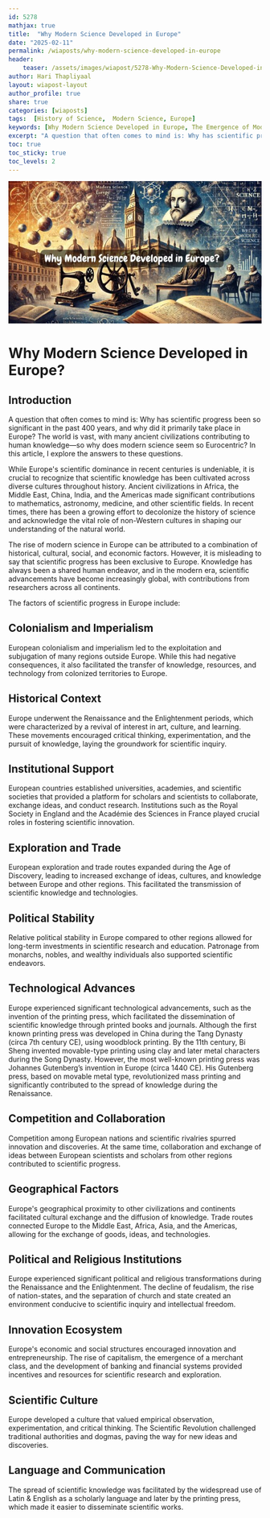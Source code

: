 ```yaml
---        
id: 5278
mathjax: true        
title:  "Why Modern Science Developed in Europe"        
date: "2025-02-11"        
permalink: /wiaposts/why-modern-science-developed-in-europe
header:        
    teaser: /assets/images/wiapost/5278-Why-Modern-Science-Developed-in-Europe.jpg               
author: Hari Thapliyaal        
layout: wiapost-layout        
author_profile: true        
share: true
categories: [wiaposts] 
tags:  [History of Science,  Modern Science, Europe]      
keywords: [Why Modern Science Developed in Europe, The Emergence of Modern Science, Science and Western Society]  
excerpt: "A question that often comes to mind is: Why has scientific progress been so significant in the past 400 years, and why did it primarily take place in Europe? The world is vast, with many ancient civilizations contributing to human knowledge—so why does modern science seem so Eurocentric? In this article, I explore the answers to these questions."
toc: true
toc_sticky: true
toc_levels: 2
---
```


![Why Modern Science Developed in Europe](/assets/images/wiapost/5278-Why-Modern-Science-Developed-in-Europe.jpg)

# Why Modern Science Developed in Europe?

## Introduction
A question that often comes to mind is: Why has scientific progress been so significant in the past 400 years, and why did it primarily take place in Europe? The world is vast, with many ancient civilizations contributing to human knowledge—so why does modern science seem so Eurocentric? In this article, I explore the answers to these questions.

While Europe's scientific dominance in recent centuries is undeniable, it is crucial to recognize that scientific knowledge has been cultivated across diverse cultures throughout history. Ancient civilizations in Africa, the Middle East, China, India, and the Americas made significant contributions to mathematics, astronomy, medicine, and other scientific fields. In recent times, there has been a growing effort to decolonize the history of science and acknowledge the vital role of non-Western cultures in shaping our understanding of the natural world.

The rise of modern science in Europe can be attributed to a combination of historical, cultural, social, and economic factors. However, it is misleading to say that scientific progress has been exclusive to Europe. Knowledge has always been a shared human endeavor, and in the modern era, scientific advancements have become increasingly global, with contributions from researchers across all continents.

The factors of scientific progress in Europe include:

## **Colonialism and Imperialism**
European colonialism and imperialism led to the exploitation and subjugation of many regions outside Europe. While this had negative consequences, it also facilitated the transfer of knowledge, resources, and technology from colonized territories to Europe.

## **Historical Context** 
Europe underwent the Renaissance and the Enlightenment periods, which were characterized by a revival of interest in art, culture, and learning. These movements encouraged critical thinking, experimentation, and the pursuit of knowledge, laying the groundwork for scientific inquiry.

## **Institutional Support** 
European countries established universities, academies, and scientific societies that provided a platform for scholars and scientists to collaborate, exchange ideas, and conduct research. Institutions such as the Royal Society in England and the Académie des Sciences in France played crucial roles in fostering scientific innovation.

## **Exploration and Trade** 
European exploration and trade routes expanded during the Age of Discovery, leading to increased exchange of ideas, cultures, and knowledge between Europe and other regions. This facilitated the transmission of scientific knowledge and technologies.

## **Political Stability** 
Relative political stability in Europe compared to other regions allowed for long-term investments in scientific research and education. Patronage from monarchs, nobles, and wealthy individuals also supported scientific endeavors.

## **Technological Advances** 
Europe experienced significant technological advancements, such as the invention of the printing press, which facilitated the dissemination of scientific knowledge through printed books and journals. Although the first known printing press was developed in China during the Tang Dynasty (circa 7th century CE), using woodblock printing. By the 11th century, Bi Sheng invented movable-type printing using clay and later metal characters during the Song Dynasty. However, the most well-known printing press was Johannes Gutenberg’s invention in Europe (circa 1440 CE). His Gutenberg press, based on movable metal type, revolutionized mass printing and significantly contributed to the spread of knowledge during the Renaissance.

## **Competition and Collaboration**
Competition among European nations and scientific rivalries spurred innovation and discoveries. At the same time, collaboration and exchange of ideas between European scientists and scholars from other regions contributed to scientific progress.


## **Geographical Factors**
Europe's geographical proximity to other civilizations and continents facilitated cultural exchange and the diffusion of knowledge. Trade routes connected Europe to the Middle East, Africa, Asia, and the Americas, allowing for the exchange of goods, ideas, and technologies.


## **Political and Religious Institutions**
Europe experienced significant political and religious transformations during the Renaissance and the Enlightenment. The decline of feudalism, the rise of nation-states, and the separation of church and state created an environment conducive to scientific inquiry and intellectual freedom.

## **Innovation Ecosystem**
Europe's economic and social structures encouraged innovation and entrepreneurship. The rise of capitalism, the emergence of a merchant class, and the development of banking and financial systems provided incentives and resources for scientific research and exploration.

## **Scientific Culture**
Europe developed a culture that valued empirical observation, experimentation, and critical thinking. The Scientific Revolution challenged traditional authorities and dogmas, paving the way for new ideas and discoveries.

## **Language and Communication**
The spread of scientific knowledge was facilitated by the widespread use of Latin & English as a scholarly language and later by the printing press, which made it easier to disseminate scientific works.

